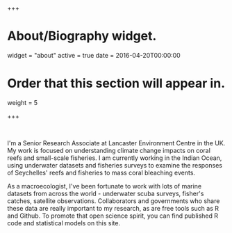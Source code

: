 +++
# About/Biography widget.
widget = "about"
active = true
date = 2016-04-20T00:00:00

# Order that this section will appear in.
weight = 5

+++

<br>

I'm a Senior Research Associate at Lancaster Environment Centre in the UK. My work is focused on understanding climate change impacts on coral reefs and small-scale fisheries. I am currently working in the Indian Ocean, using underwater datasets and fisheries surveys to examine the responses of Seychelles' reefs and fisheries to mass coral bleaching events.

As a macroecologist, I've been fortunate to work with lots of marine datasets from across the world - underwater scuba surveys, fisher's catches, satellite observations. Collaborators and governments who share these data are really important to my research, as are free tools such as R and Github. To promote that open science spirit, you can find published R code and statistical models on this site.

